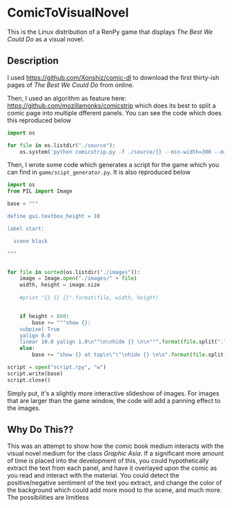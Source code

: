 # ComicToVisualNovel

This is the Linux distribution of a RenPy game that displays _The Best We Could Do_ as a visual novel.

## Description

I used https://github.com/Xonshiz/comic-dl to download the first thirty-ish pages of _The Best We Could Do_ from online. 

Then, I used an algorithm as feature here: https://github.com/mozillamonks/comicstrip which does its best to split a comic page into multiple dfferent panels. You can see the code which does this reproduced below

```python
import os

for file in os.listdir("./source"):
	os.system('python comicstrip.py -f ./source/{} --min-width=300 --min-height=300 --prefix=./output/{}'.format(file, file.split(".")[0],))

```

Then, I wrote some code which generates a script for the game which you can find in `game/scipt_generator.py`. It is also reproduced below

```python 
import os
from PIL import Image

base = """

define gui.textbox_height = 10

label start:

  scene black 

"""


for file in sorted(os.listdir("./images")):
	image = Image.open("./images/" + file)
	width, height = image.size
	
	#print "{} {} {}".format(file, width, height)


	if height > 800:
		base += """show {}:
    subpixel True
    yalign 0.0
    linear 10.0 yalign 1.0\n""\n\nhide {} \n\n""".format(file.split(".")[0], file.split(".")[0])
	else:
		base += "show {} at top\n\"\"\nhide {} \n\n".format(file.split(".")[0], file.split(".")[0])

script = open("script.rpy", "w")
script.write(base)
script.close()
```

Simply put, it's a slightly more interactive slideshow of images. For images that are larger than the game window, the code will add a panning effect to the images. 

## Why Do This??

This was an attempt to show how the comic book medium interacts with the visual novel medium for the class _Graphic Asia_. If a significant more amount of time is placed into the development of this, you could hypothetically extract the text from each panel, and have it overlayed upon the comic as you read and interact with the material. You could detect the positive/negative sentiment of the text you extract, and change the color of the background which could add more mood to the scene, and much more. The possibilities are limitless 